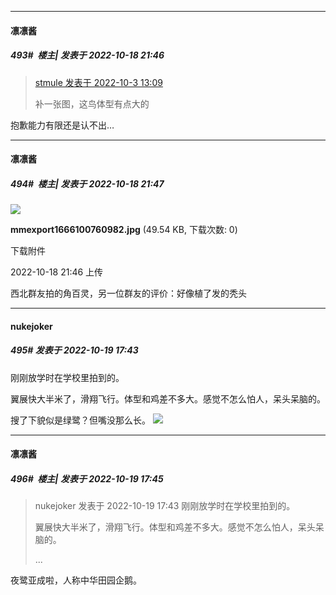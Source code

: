 

*****

####  凛凛酱  
##### 493#         楼主| 发表于 2022-10-18 21:46

<blockquote><a href="httphttps://bbs.saraba1st.com/2b/forum.php?mod=redirect&amp;goto=findpost&amp;pid=57743219&amp;ptid=1979844" target="_blank">stmule 发表于 2022-10-3 13:09</a>

补一张图，这鸟体型有点大的</blockquote>
抱歉能力有限还是认不出…

*****

####  凛凛酱  
##### 494#         楼主| 发表于 2022-10-18 21:47

<img src="https://img.saraba1st.com/forum/202210/18/214654z2fjw7ca6qcp5t6a.jpg" referrerpolicy="no-referrer">

<strong>mmexport1666100760982.jpg</strong> (49.54 KB, 下载次数: 0)

下载附件

2022-10-18 21:46 上传

西北群友拍的角百灵，另一位群友的评价：好像植了发的秃头



*****

####  nukejoker  
##### 495#       发表于 2022-10-19 17:43

刚刚放学时在学校里拍到的。

翼展快大半米了，滑翔飞行。体型和鸡差不多大。感觉不怎么怕人，呆头呆脑的。

搜了下貌似是绿鹭？但嘴没那么长。
<img src="https://s1.imagehub.cc/images/2022/10/19/IMG_20221019_173146.jpg" referrerpolicy="no-referrer">

*****

####  凛凛酱  
##### 496#         楼主| 发表于 2022-10-19 17:45

<blockquote>nukejoker 发表于 2022-10-19 17:43
刚刚放学时在学校里拍到的。

翼展快大半米了，滑翔飞行。体型和鸡差不多大。感觉不怎么怕人，呆头呆脑的。

 ...</blockquote>
夜鹭亚成啦，人称中华田园企鹅。

